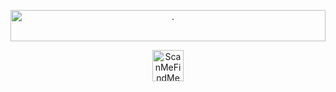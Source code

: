 <html lang="{lang}">
<head>
<style type="text/css">
  .mainbody h1, .mainbody h2 { font-size: 24px; line-height: 32px; }
  .mainbody h1, .mainbody h2, .mainbody p {text-align: center;}
  .mainbody p {font-size: 16px;}
</style>
</head>
<body>
<div class="header">
    <p style="text-align: center;"><img style="width: 100%" src="https://media.scanmefindme.com/emails/bartop.png" width="580" height="50" alt="."></p>
    <p style="text-align: center;"><img src="https://media.scanmefindme.com/emails/logotop.png" width="50" height="50" alt="ScanMeFindMe"></p>
</div>

<div class="mainbody">
